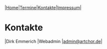 |[Home](index.md)|[Termine](Termine.md)|[Kontakte](kontakte.md)|[Impressum](impressum.md)|

# Kontakte

|Dirk Emmerich |Webadmin |admin@artchor.de|
